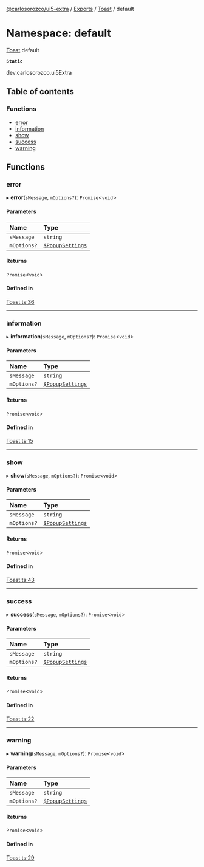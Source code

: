 [@carlosorozco/ui5-extra](../README.md) / [Exports](../modules.md) / [Toast](Toast.md) / default

# Namespace: default

[Toast](Toast.md).default

**`Static`**

dev.carlosorozco.ui5Extra

## Table of contents

### Functions

- [error](Toast.default.md#error)
- [information](Toast.default.md#information)
- [show](Toast.default.md#show)
- [success](Toast.default.md#success)
- [warning](Toast.default.md#warning)

## Functions

### error

▸ **error**(`sMessage`, `mOptions?`): `Promise`<`void`\>

#### Parameters

| Name | Type |
| :------ | :------ |
| `sMessage` | `string` |
| `mOptions?` | [`$PopupSettings`](../interfaces/Popup._PopupSettings.md) |

#### Returns

`Promise`<`void`\>

#### Defined in

[Toast.ts:36](https://github.com/CarlosOrozco88/ODataFetch/blob/d0fcdf2/src/dev/carlosorozco/ui5Extra/Toast.ts#L36)

___

### information

▸ **information**(`sMessage`, `mOptions?`): `Promise`<`void`\>

#### Parameters

| Name | Type |
| :------ | :------ |
| `sMessage` | `string` |
| `mOptions?` | [`$PopupSettings`](../interfaces/Popup._PopupSettings.md) |

#### Returns

`Promise`<`void`\>

#### Defined in

[Toast.ts:15](https://github.com/CarlosOrozco88/ODataFetch/blob/d0fcdf2/src/dev/carlosorozco/ui5Extra/Toast.ts#L15)

___

### show

▸ **show**(`sMessage`, `mOptions?`): `Promise`<`void`\>

#### Parameters

| Name | Type |
| :------ | :------ |
| `sMessage` | `string` |
| `mOptions?` | [`$PopupSettings`](../interfaces/Popup._PopupSettings.md) |

#### Returns

`Promise`<`void`\>

#### Defined in

[Toast.ts:43](https://github.com/CarlosOrozco88/ODataFetch/blob/d0fcdf2/src/dev/carlosorozco/ui5Extra/Toast.ts#L43)

___

### success

▸ **success**(`sMessage`, `mOptions?`): `Promise`<`void`\>

#### Parameters

| Name | Type |
| :------ | :------ |
| `sMessage` | `string` |
| `mOptions?` | [`$PopupSettings`](../interfaces/Popup._PopupSettings.md) |

#### Returns

`Promise`<`void`\>

#### Defined in

[Toast.ts:22](https://github.com/CarlosOrozco88/ODataFetch/blob/d0fcdf2/src/dev/carlosorozco/ui5Extra/Toast.ts#L22)

___

### warning

▸ **warning**(`sMessage`, `mOptions?`): `Promise`<`void`\>

#### Parameters

| Name | Type |
| :------ | :------ |
| `sMessage` | `string` |
| `mOptions?` | [`$PopupSettings`](../interfaces/Popup._PopupSettings.md) |

#### Returns

`Promise`<`void`\>

#### Defined in

[Toast.ts:29](https://github.com/CarlosOrozco88/ODataFetch/blob/d0fcdf2/src/dev/carlosorozco/ui5Extra/Toast.ts#L29)
